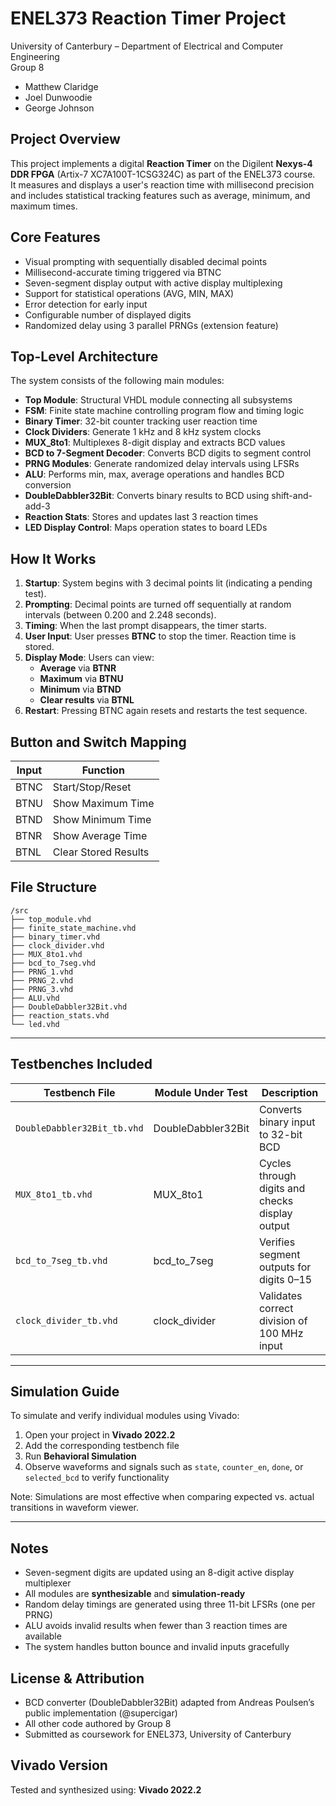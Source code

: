 # ENEL373 Reaction Timer Project
University of Canterbury – Department of Electrical and Computer Engineering  
Group 8  
- Matthew Claridge  
- Joel Dunwoodie  
- George Johnson  

## Project Overview
This project implements a digital **Reaction Timer** on the Digilent **Nexys-4 DDR FPGA** (Artix-7 XC7A100T-1CSG324C) as part of the ENEL373 course.  
It measures and displays a user's reaction time with millisecond precision and includes statistical tracking features such as average, minimum, and maximum times.

## Core Features
- Visual prompting with sequentially disabled decimal points
- Millisecond-accurate timing triggered via BTNC
- Seven-segment display output with active display multiplexing
- Support for statistical operations (AVG, MIN, MAX)
- Error detection for early input
- Configurable number of displayed digits
- Randomized delay using 3 parallel PRNGs (extension feature)

## Top-Level Architecture
The system consists of the following main modules:

- **Top Module**: Structural VHDL module connecting all subsystems
- **FSM**: Finite state machine controlling program flow and timing logic
- **Binary Timer**: 32-bit counter tracking user reaction time
- **Clock Dividers**: Generate 1 kHz and 8 kHz system clocks
- **MUX_8to1**: Multiplexes 8-digit display and extracts BCD values
- **BCD to 7-Segment Decoder**: Converts BCD digits to segment control
- **PRNG Modules**: Generate randomized delay intervals using LFSRs
- **ALU**: Performs min, max, average operations and handles BCD conversion
- **DoubleDabbler32Bit**: Converts binary results to BCD using shift-and-add-3
- **Reaction Stats**: Stores and updates last 3 reaction times
- **LED Display Control**: Maps operation states to board LEDs

## How It Works
1. **Startup**: System begins with 3 decimal points lit (indicating a pending test).
2. **Prompting**: Decimal points are turned off sequentially at random intervals (between 0.200 and 2.248 seconds).
3. **Timing**: When the last prompt disappears, the timer starts.
4. **User Input**: User presses **BTNC** to stop the timer. Reaction time is stored.
5. **Display Mode**: Users can view:
   - **Average** via **BTNR**
   - **Maximum** via **BTNU**
   - **Minimum** via **BTND**
   - **Clear results** via **BTNL**
6. **Restart**: Pressing BTNC again resets and restarts the test sequence.

## Button and Switch Mapping
| Input | Function               |
|-------|------------------------|
| BTNC  | Start/Stop/Reset       |
| BTNU  | Show Maximum Time      |
| BTND  | Show Minimum Time      |
| BTNR  | Show Average Time      |
| BTNL  | Clear Stored Results   |

## File Structure

```
/src
├── top_module.vhd
├── finite_state_machine.vhd
├── binary_timer.vhd
├── clock_divider.vhd
├── MUX_8to1.vhd
├── bcd_to_7seg.vhd
├── PRNG_1.vhd
├── PRNG_2.vhd
├── PRNG_3.vhd
├── ALU.vhd
├── DoubleDabbler32Bit.vhd
├── reaction_stats.vhd
└── led.vhd
```
---

## Testbenches Included  

| Testbench File            | Module Under Test        | Description |
|---------------------------|--------------------------|-------------|
| `DoubleDabbler32Bit_tb.vhd` | DoubleDabbler32Bit     | Converts binary input to 32-bit BCD |
| `MUX_8to1_tb.vhd`           | MUX_8to1               | Cycles through digits and checks display output |
| `bcd_to_7seg_tb.vhd`        | bcd_to_7seg            | Verifies segment outputs for digits 0–15 |
| `clock_divider_tb.vhd`      | clock_divider          | Validates correct division of 100 MHz input |

---

## Simulation Guide  

To simulate and verify individual modules using Vivado:  
1. Open your project in **Vivado 2022.2**  
2. Add the corresponding testbench file  
3. Run **Behavioral Simulation**  
4. Observe waveforms and signals such as `state`, `counter_en`, `done`, or `selected_bcd` to verify functionality  

Note: Simulations are most effective when comparing expected vs. actual transitions in waveform viewer.

---

## Notes  
- Seven-segment digits are updated using an 8-digit active display multiplexer  
- All modules are **synthesizable** and **simulation-ready**  
- Random delay timings are generated using three 11-bit LFSRs (one per PRNG)  
- ALU avoids invalid results when fewer than 3 reaction times are available  
- The system handles button bounce and invalid inputs gracefully

## License & Attribution
- BCD converter (DoubleDabbler32Bit) adapted from Andreas Poulsen’s public implementation (@supercigar)
- All other code authored by Group 8
- Submitted as coursework for ENEL373, University of Canterbury

## Vivado Version
Tested and synthesized using: **Vivado 2022.2**
